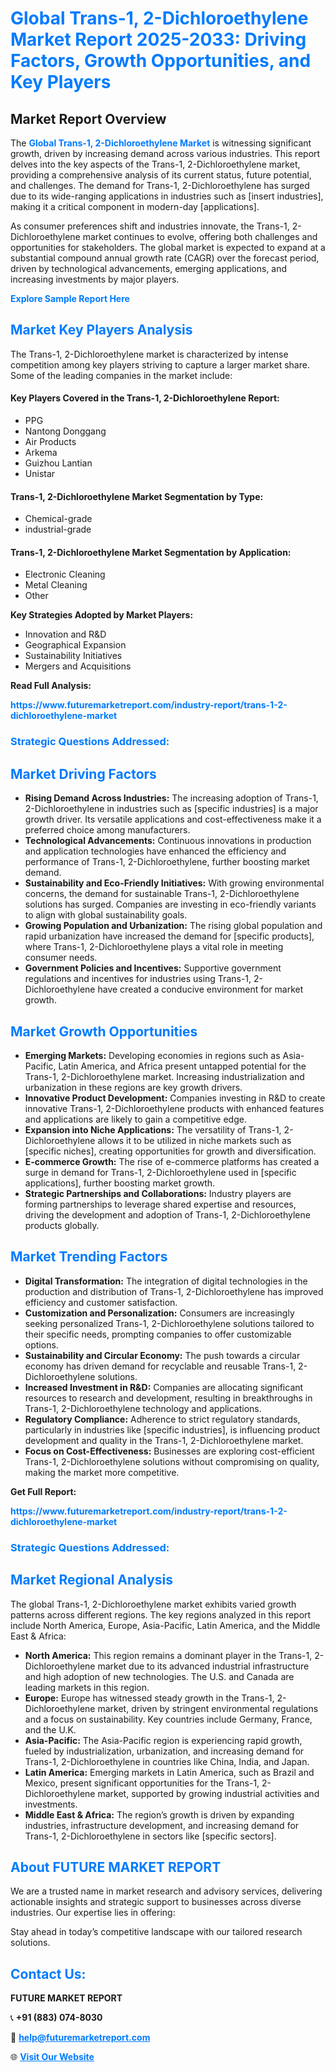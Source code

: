 <h1 style="color: #007BFF;">Global Trans-1, 2-Dichloroethylene Market Report 2025-2033: Driving Factors, Growth Opportunities, and Key Players</h1>

<section id="overview">
<h2>Market Report Overview</h2>
<p>The <a href="https://www.futuremarketreport.com/industry-report/trans-1-2-dichloroethylene-market" style="color: #007BFF; text-decoration: none;"><strong>Global Trans-1, 2-Dichloroethylene Market</strong></a> is witnessing significant growth, driven by increasing demand across various industries. This report delves into the key aspects of the Trans-1, 2-Dichloroethylene market, providing a comprehensive analysis of its current status, future potential, and challenges. The demand for Trans-1, 2-Dichloroethylene has surged due to its wide-ranging applications in industries such as [insert industries], making it a critical component in modern-day [applications].</p>
<p>As consumer preferences shift and industries innovate, the Trans-1, 2-Dichloroethylene market continues to evolve, offering both challenges and opportunities for stakeholders. The global market is expected to expand at a substantial compound annual growth rate (CAGR) over the forecast period, driven by technological advancements, emerging applications, and increasing investments by major players.</p>
</section>

<section id="overview">
<p><a href="https://www.futuremarketreport.com/request-sample/reportId=114820" style="color: #007BFF; text-decoration: none;"><strong>Explore Sample Report Here</strong></a></p>
</section>

<section id="key-players">
<h2 style="color: #007BFF;">Market Key Players Analysis</h2>
<p>The Trans-1, 2-Dichloroethylene market is characterized by intense competition among key players striving to capture a larger market share. Some of the leading companies in the market include:</p>
<h4>Key Players Covered in the Trans-1, 2-Dichloroethylene Report:</h4>
<ul><li>PPG</li><li>Nantong Donggang</li><li>Air Products</li><li>Arkema</li><li>Guizhou Lantian</li><li>Unistar</li></ul>
<h4>Trans-1, 2-Dichloroethylene Market Segmentation by Type:</h4>
<ul><li>Chemical-grade</li><li>industrial-grade</li></ul>

<h4>Trans-1, 2-Dichloroethylene Market Segmentation by Application:</h4>
<ul><li>Electronic Cleaning</li><li>Metal Cleaning</li><li>Other</li></ul>
<p><strong>Key Strategies Adopted by Market Players:</strong></p>
<ul>
<li>Innovation and R&D</li>
<li>Geographical Expansion</li>
<li>Sustainability Initiatives</li>
<li>Mergers and Acquisitions</li>
</ul>
</section>

<section>
<p><strong>Read Full Analysis: </strong></p><a href="https://www.futuremarketreport.com/industry-report/trans-1-2-dichloroethylene-market" style="color: #007BFF; text-decoration: none;"><strong>https://www.futuremarketreport.com/industry-report/trans-1-2-dichloroethylene-market</strong></a>
<h3 style="color: #007BFF;">Strategic Questions Addressed:</h3>
</section>

<section id="driving-factors">
<h2 style="color: #007BFF;">Market Driving Factors</h2>
<ul>
<li><strong>Rising Demand Across Industries:</strong> The increasing adoption of Trans-1, 2-Dichloroethylene in industries such as [specific industries] is a major growth driver. Its versatile applications and cost-effectiveness make it a preferred choice among manufacturers.</li>
<li><strong>Technological Advancements:</strong> Continuous innovations in production and application technologies have enhanced the efficiency and performance of Trans-1, 2-Dichloroethylene, further boosting market demand.</li>
<li><strong>Sustainability and Eco-Friendly Initiatives:</strong> With growing environmental concerns, the demand for sustainable Trans-1, 2-Dichloroethylene solutions has surged. Companies are investing in eco-friendly variants to align with global sustainability goals.</li>
<li><strong>Growing Population and Urbanization:</strong> The rising global population and rapid urbanization have increased the demand for [specific products], where Trans-1, 2-Dichloroethylene plays a vital role in meeting consumer needs.</li>
<li><strong>Government Policies and Incentives:</strong> Supportive government regulations and incentives for industries using Trans-1, 2-Dichloroethylene have created a conducive environment for market growth.</li>
</ul>
</section>

<section id="growth-opportunities">
<h2 style="color: #007BFF;">Market Growth Opportunities</h2>
<ul>
<li><strong>Emerging Markets:</strong> Developing economies in regions such as Asia-Pacific, Latin America, and Africa present untapped potential for the Trans-1, 2-Dichloroethylene market. Increasing industrialization and urbanization in these regions are key growth drivers.</li>
<li><strong>Innovative Product Development:</strong> Companies investing in R&D to create innovative Trans-1, 2-Dichloroethylene products with enhanced features and applications are likely to gain a competitive edge.</li>
<li><strong>Expansion into Niche Applications:</strong> The versatility of Trans-1, 2-Dichloroethylene allows it to be utilized in niche markets such as [specific niches], creating opportunities for growth and diversification.</li>
<li><strong>E-commerce Growth:</strong> The rise of e-commerce platforms has created a surge in demand for Trans-1, 2-Dichloroethylene used in [specific applications], further boosting market growth.</li>
<li><strong>Strategic Partnerships and Collaborations:</strong> Industry players are forming partnerships to leverage shared expertise and resources, driving the development and adoption of Trans-1, 2-Dichloroethylene products globally.</li>
</ul>
</section>

<section id="trending-factors">
<h2 style="color: #007BFF;">Market Trending Factors</h2>
<ul>
<li><strong>Digital Transformation:</strong> The integration of digital technologies in the production and distribution of Trans-1, 2-Dichloroethylene has improved efficiency and customer satisfaction.</li>
<li><strong>Customization and Personalization:</strong> Consumers are increasingly seeking personalized Trans-1, 2-Dichloroethylene solutions tailored to their specific needs, prompting companies to offer customizable options.</li>
<li><strong>Sustainability and Circular Economy:</strong> The push towards a circular economy has driven demand for recyclable and reusable Trans-1, 2-Dichloroethylene solutions.</li>
<li><strong>Increased Investment in R&D:</strong> Companies are allocating significant resources to research and development, resulting in breakthroughs in Trans-1, 2-Dichloroethylene technology and applications.</li>
<li><strong>Regulatory Compliance:</strong> Adherence to strict regulatory standards, particularly in industries like [specific industries], is influencing product development and quality in the Trans-1, 2-Dichloroethylene market.</li>
<li><strong>Focus on Cost-Effectiveness:</strong> Businesses are exploring cost-efficient Trans-1, 2-Dichloroethylene solutions without compromising on quality, making the market more competitive.</li>
</ul>
</section>

<section>
<p><strong>Get Full Report: </strong></p><a href="https://www.futuremarketreport.com/industry-report/trans-1-2-dichloroethylene-market" style="color: #007BFF; text-decoration: none;"><strong>https://www.futuremarketreport.com/industry-report/trans-1-2-dichloroethylene-market</strong></a>
<h3 style="color: #007BFF;">Strategic Questions Addressed:</h3>
</section>


<section id="regional-analysis">
<h2 style="color: #007BFF;">Market Regional Analysis</h2>
<p>The global Trans-1, 2-Dichloroethylene market exhibits varied growth patterns across different regions. The key regions analyzed in this report include North America, Europe, Asia-Pacific, Latin America, and the Middle East & Africa:</p>
<ul>
<li><strong>North America:</strong> This region remains a dominant player in the Trans-1, 2-Dichloroethylene market due to its advanced industrial infrastructure and high adoption of new technologies. The U.S. and Canada are leading markets in this region.</li>
<li><strong>Europe:</strong> Europe has witnessed steady growth in the Trans-1, 2-Dichloroethylene market, driven by stringent environmental regulations and a focus on sustainability. Key countries include Germany, France, and the U.K.</li>
<li><strong>Asia-Pacific:</strong> The Asia-Pacific region is experiencing rapid growth, fueled by industrialization, urbanization, and increasing demand for Trans-1, 2-Dichloroethylene in countries like China, India, and Japan.</li>
<li><strong>Latin America:</strong> Emerging markets in Latin America, such as Brazil and Mexico, present significant opportunities for the Trans-1, 2-Dichloroethylene market, supported by growing industrial activities and investments.</li>
<li><strong>Middle East & Africa:</strong> The region’s growth is driven by expanding industries, infrastructure development, and increasing demand for Trans-1, 2-Dichloroethylene in sectors like [specific sectors].</li>
</ul>
</section>

<footer>
<h2 style="color: #007BFF;">About FUTURE MARKET REPORT</h2>
<p>We are a trusted name in market research and advisory services, delivering actionable insights and strategic support to businesses across diverse industries. Our expertise lies in offering:</p>

<p>Stay ahead in today’s competitive landscape with our tailored research solutions.</p>

<h2 style="color: #007BFF;">Contact Us:</h2>
<p><strong>FUTURE MARKET REPORT</strong></p>
<p>📞 <strong>+91 (883) 074-8030</strong></p>
<p>📧 <strong><a href="mailto:help@futuremarketreport.com" style="color: #007BFF;">help@futuremarketreport.com</a></strong></p>
<p>🌐 <strong><a href="https://www.futuremarketreport.com/" style="color: #007BFF;">Visit Our Website</a></strong></p>
</footer>